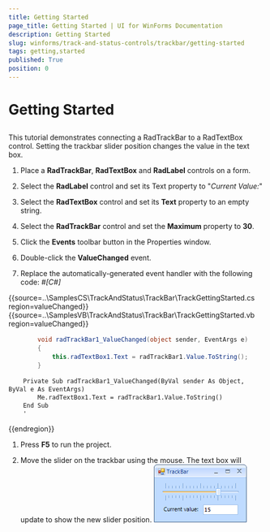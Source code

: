 ```yaml
---
title: Getting Started
page_title: Getting Started | UI for WinForms Documentation
description: Getting Started
slug: winforms/track-and-status-controls/trackbar/getting-started
tags: getting,started
published: True
position: 0
---
```


# Getting Started



## 

This tutorial demonstrates connecting a RadTrackBar to a RadTextBox control. Setting the trackbar slider position changes the value in the text box.
        

1. Place a __RadTrackBar__, __RadTextBox__ and __RadLabel__ controls on a form.
            

1. Select the __RadLabel__ control and set its Text property to "*Current Value:*"
            

1. Select the __RadTextBox__ control and set its __Text__ property to an empty string.
            

1. Select the __RadTrackBar__ control and set the __Maximum__ property to __30__.
            

1. Click the __Events__ toolbar button in the Properties window.
            

1. Double-click the __ValueChanged__ event.
            

1. Replace the automatically-generated event handler with the following code:
            #_[C#]_

	



{{source=..\SamplesCS\TrackAndStatus\TrackBar\TrackGettingStarted.cs region=valueChanged}} 
{{source=..\SamplesVB\TrackAndStatus\TrackBar\TrackGettingStarted.vb region=valueChanged}} 

````C#
        void radTrackBar1_ValueChanged(object sender, EventArgs e)
        {
            this.radTextBox1.Text = radTrackBar1.Value.ToString();
        }
````
````VB.NET
    Private Sub radTrackBar1_ValueChanged(ByVal sender As Object, ByVal e As EventArgs)
        Me.radTextBox1.Text = radTrackBar1.Value.ToString()
    End Sub
    '
````

{{endregion}} 




1. Press __F5__ to run the project.
            

1. Move the slider on the trackbar using the mouse. The text box will update to show the new slider position.
            ![track-and-status-controls-trackbar-getting-started 001](images/track-and-status-controls-trackbar-getting-started001.png)
